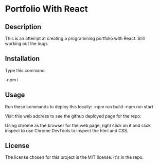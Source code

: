 # Portfolio With React

## Description

This is an attempt at creating a programming portfolio with React. Still working out the bugs

## Installation
Type this command

-npm i

## Usage

Run these commands to deploy this locally:
-npm run build
-npm run start

Visit this web address to see the github deployed page for the repo: 

Using chrome as the browser for the web page, right click on it and click inspect to use Chrome DevTools to inspect the html and CSS.

## License

The license chosen for this project is the MIT license. It's in the repo.